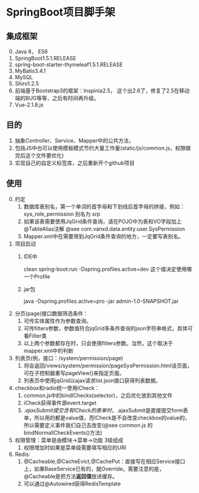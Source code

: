 # SpringBoot项目脚手架
## 集成框架
0.  Java 8， ES6
1.  SpringBoot1.5.1.RELEASE
2.  spring-boot-starter-thymeleaf1.5.1.RELEASE
3.  MyBatis3.4.1
4.  MySQL
5.  Shiro1.2.5
6.  前端基于Bootstrap3的框架：Inspinia2.5， 这个出2.6了，修复了2.5在移动端的BUG等等，之后有时间再升级。
7.  Vue-2.1.8.js

## 目的
1.  抽象Controller、Service、Mapper中的公共方法，
2.  包括JS中也可以使用模板模式节约大量工作量(static/js/common.js，权限做完后这个文件要优化)
3.  实现自己的自定义标签库，之后重新开个github项目

## 使用
0.  约定
    1.  数据库表别名，第一个单词的首字母和下划线后首字母的拼接，例如：sys_role_permission 别名为 srp
    2.  如果该表需要使用JqGrid条件查询，请在POJO中为表和VO字段加上@TableAlias注解 @see com.vanxd.data.entity.user.SysPermission 
    3.  Mapper.xml中在需要用到JqGrid条件查询的地方，一定要写表别名。
1.  项目启动
    1.  IDE中
        
        clean spring-boot:run -Dspring.profiles.active=dev 这个值决定使用哪一个Profile
    2.  jar包
        
        java -Dspring.profiles.active=pro -jar admin-1.0-SNAPSHOT.jar
2.  分页(page)接口数据筛选条件：    
    1.  可传实体属性作为参数查询。
    2.  可传filters参数，参数值符合jqGrid多条件查询的json字符串格式，具体可看Filter类
    3.  以上两个参数都存在时，只会使用filters参数。当然，这个取决于mapper.xml中的判断
3.  列表页(例，接口：/system/permission/page)
    1.  将会返回/views/system/permission/pageSysPermission.html该页面，可在子控制器重写pageView()来指定页面。
    2.  列表页中使用jqGrid以ajax请求list.json接口获得列表数据。
4.  checkbox和radio统一使用iCheck：
    1.  common.js中的bindIChecks(selector)，之后优化放到其他文件
    2.  iCheck获得事件源event.target
    3.  $.ajaxSubmit提交含有ICheck的表单时，$.ajaxSubmit是直接提交form表单，所以用的都是value值，而ICheck是不会改变checkbox的value的，所以需要定义事件我们自己去改变(@see common.js 的 bindNormalICheckEvents()方法)   
5.  权限管理：菜单是由模块->菜单->功能 3级组成
    1.  权限增加时如果是菜单级需要填写相应的URI
6.  Redis:
    1.  @Cacheable,@CacheEvict,@CachePut：直接写在相应Service接口上，如果BaseService已有的，就Override。需要注意的是，@Cacheable是把方法**返回值**放进缓存。
    2.  可以通过@Autowired获得RedisTemplate